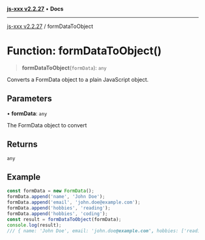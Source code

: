 [**js-xxx v2.2.27**](../README.md) • **Docs**

***

[js-xxx v2.2.27](../README.md) / formDataToObject

# Function: formDataToObject()

> **formDataToObject**(`formData`): `any`

Converts a FormData object to a plain JavaScript object.

## Parameters

• **formData**: `any`

The FormData object to convert

## Returns

`any`

## Example

```ts
const formData = new FormData();
formData.append('name', 'John Doe');
formData.append('email', 'john.doe@example.com');
formData.append('hobbies', 'reading');
formData.append('hobbies', 'coding');
const result = formDataToObject(formData);
console.log(result);
/// { name: 'John Doe', email: 'john.doe@example.com', hobbies: ['reading', 'coding'] }
```
